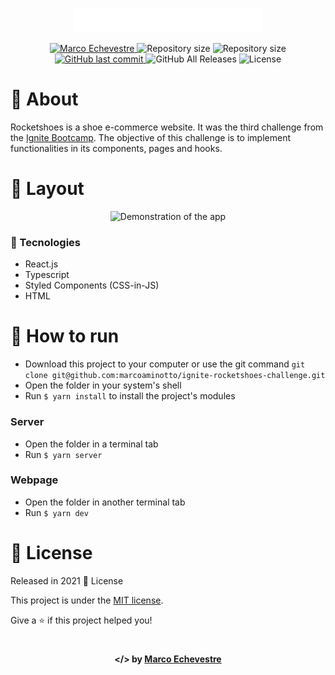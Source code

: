 <p align="center">
  <img src="https://github.com/marcoaminotto/ignite-rocketshoes-challenge/blob/main/src/assets/images/logo.svg" alt="Image of the ignite-rocketshoes-challenge application" width="300px">
</p>

    
<p align="center">	
  <a href="https://www.linkedin.com/in/marco-echevestre/">
      <img alt="Marco Echevestre" src="https://img.shields.io/badge/-Marco Echevestre-FAE800?style=flat&logo=Linkedin&logoColor=black" />
  </a>
  <img alt="Repository size" src="https://img.shields.io/github/repo-size/marcoaminotto/ignite-rocketshoes-challenge?color=FAE800">
  <img alt="Repository size" src="https://img.shields.io/github/languages/code-size/marcoaminotto/ignite-rocketshoes-challenge?color=FAE800">
  <a href="https://github.com/marcoaminotto/ignite-rocketshoes-challenge/commits/master">
    <img alt="GitHub last commit" src="https://img.shields.io/github/last-commit/marcoaminotto/ignite-rocketshoes-challenge?color=FAE800">
  </a> 
  <img alt="GitHub All Releases" src="https://img.shields.io/github/downloads/marcoaminotto/ignite-rocketshoes-challenge/total?logo=GitHub&style=flat&color=FAE800">
  <img alt="License" src="https://img.shields.io/badge/license-MIT-FAE800">
</p>

# 📖 About

Rocketshoes is a shoe e-commerce website. It was the third challenge from the [Ignite Bootcamp](https://rocketseat.com.br/ignite). The objective of this challenge is to implement functionalities in its components, pages and hooks.

# 📐 Layout

<div align="center">
  <img src="./.github/rocketshoes.gif" width="600px" alt="Demonstration of the app">
</div>

### 🚀 Tecnologies

- React.js
- Typescript
- Styled Components (CSS-in-JS)
- HTML

# 🔧 How to run

- Download this project to your computer or use the git command `git clone git@github.com:marcoaminotto/ignite-rocketshoes-challenge.git`
- Open the folder in your system's shell
- Run `$ yarn install` to install the project's modules

### Server

- Open the folder in a terminal tab
- Run `$ yarn server`

### Webpage

- Open the folder in another terminal tab
- Run `$ yarn dev`

# :closed_book: License

Released in 2021 :closed_book: License

This project is under the [MIT license](./LICENSE).

Give a ⭐️ if this project helped you!

#

<p align="center">
   <b> &#60;/&#62; by <a href="https://www.linkedin.com/in/marco-echevestre/">Marco Echevestre</a></b>
</p>
